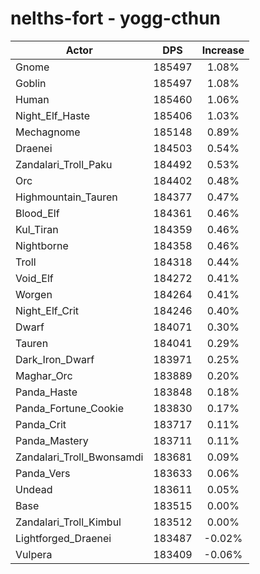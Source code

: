 # nelths-fort - yogg-cthun
| Actor | DPS | Increase |
|---|:---:|:---:|
|Gnome|185497|1.08%|
|Goblin|185497|1.08%|
|Human|185460|1.06%|
|Night_Elf_Haste|185406|1.03%|
|Mechagnome|185148|0.89%|
|Draenei|184503|0.54%|
|Zandalari_Troll_Paku|184492|0.53%|
|Orc|184402|0.48%|
|Highmountain_Tauren|184377|0.47%|
|Blood_Elf|184361|0.46%|
|Kul_Tiran|184359|0.46%|
|Nightborne|184358|0.46%|
|Troll|184318|0.44%|
|Void_Elf|184272|0.41%|
|Worgen|184264|0.41%|
|Night_Elf_Crit|184246|0.40%|
|Dwarf|184071|0.30%|
|Tauren|184041|0.29%|
|Dark_Iron_Dwarf|183971|0.25%|
|Maghar_Orc|183889|0.20%|
|Panda_Haste|183848|0.18%|
|Panda_Fortune_Cookie|183830|0.17%|
|Panda_Crit|183717|0.11%|
|Panda_Mastery|183711|0.11%|
|Zandalari_Troll_Bwonsamdi|183681|0.09%|
|Panda_Vers|183633|0.06%|
|Undead|183611|0.05%|
|Base|183515|0.00%|
|Zandalari_Troll_Kimbul|183512|0.00%|
|Lightforged_Draenei|183487|-0.02%|
|Vulpera|183409|-0.06%|

